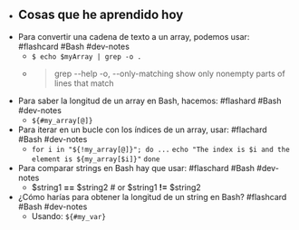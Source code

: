 - ## Cosas que he aprendido hoy
- Para convertir una cadena de texto a un array, podemos usar: #flashcard #Bash #dev-notes
	- `$ echo $myArray | grep -o .`
	- > grep --help
	  > -o, --only-matching       show only nonempty parts of lines that match
- Para saber la longitud de un array en Bash, hacemos: #flashard #Bash #dev-notes
	- `${#my_array[@]}`
- Para iterar en un bucle con los índices de un array, usar: #flachard #Bash #dev-notes
	- `for i in "${!my_array[@]}"; do ...`
	      `echo "The index is $i and the element is ${my_array[$i]}"`
	  `done`
- Para comparar strings en Bash hay que usar: #flaschard #Bash #dev-notes
	- $string1 **==** $string2 # or $string1 **!=** $string2
- ¿Cómo harías para obtener la longitud de un string en Bash? #flashcard #Bash #dev-notes
	- Usando: `${#my_var}`